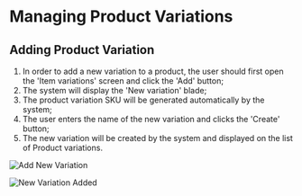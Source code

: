 # Managing Product Variations

## Adding Product Variation

1. In order to add a new variation to a product, the user should first open the 'Item variations' screen and click the 'Add' button;
1. The system will display the 'New variation' blade; 
1. The product variation SKU will be generated automatically by the system;
1. The user enters the name of the new variation and clicks the 'Create' button;
1. The new variation will be created by the system and displayed on the list of Product variations.

![Add New Variation](media/screen-add-new-variation.png)

![New Variation Added](media/screen-new-variation-added.png)
